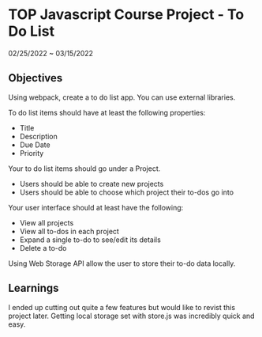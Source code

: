 # TOP Javascript Course Project - To Do List
02/25/2022 ~ 03/15/2022

## Objectives
Using webpack, create a to do list app. You can use external libraries.

To do list items should have at least the following properties:
- Title
- Description
- Due Date
- Priority

Your to do list items should go under a Project.
- Users should be able to create new projects
- Users should be able to choose which project their to-dos go into

Your user interface should at least have the following:
- View all projects
- View all to-dos in each project
- Expand a single to-do to see/edit its details
- Delete a to-do

Using Web Storage API allow the user to store their to-do data locally.

## Learnings
I ended up cutting out quite a few features but would like to revist this project later. Getting local storage set with store.js was incredibly quick and easy.
